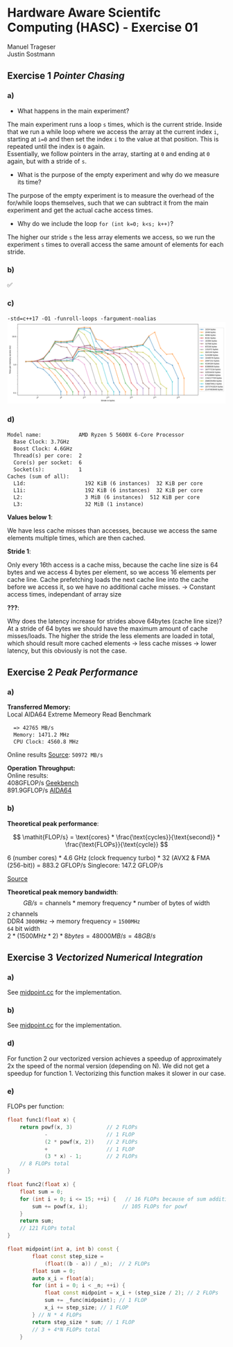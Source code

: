 # Hardware Aware Scientifc Computing (HASC) - Exercise 01
Manuel Trageser  
Justin Sostmann  

## Exercise 1 *Pointer Chasing*

### a)
- What happens in the main experiment?  

The main experiment runs a loop `s` times, which is the current stride. Inside that we run a while loop where we access the array at the current index `i`, starting at `i=0` and then set the index `i` to the value at that position. This is repeated until the index is `0` again.  
Essentially, we follow pointers in the array, starting at `0` and ending at `0` again, but with a stride of `s`.

- What is the purpose of the empty experiment and why do we measure its time?  
  
The purpose of the empty experiment is to measure the overhead of the for/while loops themselves, such that we can subtract it from the main experiment and get the actual cache access times.

- Why do we include the loop ``for (int k=0; k<s; k++)``?  

The higher our stride `s` the less array elements we access, so we run the experiment `s` times to overall access the same amount of elements for each stride.

### b)
✅

### c)
``-std=c++17 -O1 -funroll-loops -fargument-noalias``
![Plot](ex1_plot.png)

### d)
```
Model name:            AMD Ryzen 5 5600X 6-Core Processor
  Base Clock: 3.7GHz
  Boost Clock: 4.6GHz
  Thread(s) per core:  2
  Core(s) per socket:  6
  Socket(s):           1
Caches (sum of all):   
  L1d:                   192 KiB (6 instances)  32 KiB per core
  L1i:                   192 KiB (6 instances)  32 KiB per core
  L2:                    3 MiB (6 instances)  512 KiB per core
  L3:                    32 MiB (1 instance)
```

**Values below 1**:  

  We have less cache misses than accesses, because we access the same elements multiple times, which are then cached.

**Stride 1**:  

  Only every 16th access is a cache miss, because the cache line size is 64 bytes and we access 4 bytes per element, so we access 16 elements per cache line.
  Cache prefetching loads the next cache line into the cache before we access it, so we have no additional cache misses.
  -> Constant access times, independant of array size

**???**:  

  Why does the latency increase for strides above 64bytes (cache line size)? 
  At a stride of 64 bytes we should have the maximum amount of cache misses/loads. The higher the stride the less elements are loaded in total, which should result more cached elements -> less cache misses -> lower latency, but this obviously is not the case.

## Exercise 2 *Peak Performance*
### a)

**Transferred Memory:**  
Local AIDA64 Extreme Memeory Read Benchmark
```
  => 42765 MB/s 
  Memory: 1471.2 MHz  
  CPU Clock: 4560.8 MHz
```

Online results  [Source](https://lanoc.org/review/cpus/8208-amd-ryzen-5-5600x?showall=1): ``50972 MB/s``

**Operation Throughput:**  
Online results:  
408GFLOP/s [Geekbench](https://gadgetversus.com/processor/amd-ryzen-5-5600x-gflops-performance/)  
891.9GFLOP/s [AIDA64](https://lanoc.org/review/cpus/8208-amd-ryzen-5-5600x?showall=1)


### b)
**Theoretical peak performance**:

$$
  \mathit{FLOP/s} = \text{cores} * \frac{\text{cycles}}{\text{second}} * \frac{\text{FLOPs}}{\text{cycle}}
$$

6 (number cores) * 4.6 GHz (clock frequency turbo)  * 32 (AVX2 & FMA (256-bit)) = 883.2 GFLOP/s
Singlecore: 147.2 GFLOP/s

[Source](https://en.wikipedia.org/wiki/FLOPS)


**Theoretical peak memory bandwidth**:
$$
  \mathit{GB/s} = \text{channels} * \text{memory frequency} * \text{number of bytes of width}
$$
``2`` channels  
DDR4 ``3000MHz`` -> memory frequency = ``1500MHz``  
``64`` bit width  
$2 * (1500MHz*2) * 8bytes = 48000 MB/s = 48 GB/s$


## Exercise 3 *Vectorized Numerical Integration*
### a)
See [midpoint.cc](midpoint.cc) for the implementation.

### b)
See [midpoint.cc](midpoint.cc) for the implementation.

### d)
For function 2 our vectorized version achieves a speedup of approximately 2x the speed of the normal version (depending on N).
We did not get a speedup for function 1. Vectorizing this function makes it slower in our case.

### e)
FLOPs per function:
```c++
float func1(float x) {
    return powf(x, 3)           // 2 FLOPs
            -                   // 1 FLOP
            (2 * powf(x, 2))    // 2 FLOPs
            +                   // 1 FLOP
            (3 * x) - 1;        // 2 FLOPs
    // 8 FLOPs total
}
```
```c++
float func2(float x) {
    float sum = 0;
    for (int i = 0; i <= 15; ++i) {   // 16 FLOPs because of sum addition
        sum += powf(x, i);           // 105 FLOPs for powf
    }
    return sum;
    // 121 FLOPs total
} 
```
```c++
float midpoint(int a, int b) const {
        float const step_size =
            (float((b - a)) / _n);  // 2 FLOPs
        float sum = 0;
        auto x_i = float(a);
        for (int i = 0; i < _n; ++i) {
            float const midpoint = x_i + (step_size / 2); // 2 FLOPs
            sum += _func(midpoint); // 1 FLOP
            x_i += step_size; // 1 FLOP
        } // N * 4 FLOPs
        return step_size * sum; // 1 FLOP
        // 3 + 4*N FLOPs total
    }
```
